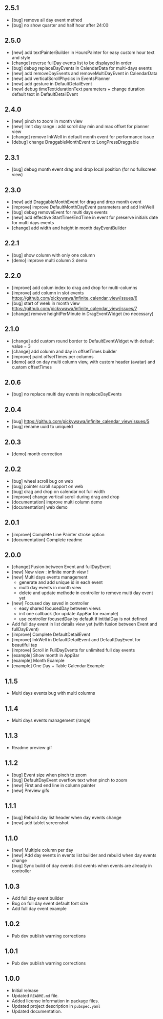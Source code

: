 ## 2.5.1

- [bug] remove all day event method
- [bug] no show quarter and half hour after 24:00

## 2.5.0

- [new] add textPainterBuilder in HoursPainter for easy custom hour text and style
- [change] reverse fullDay events list to be displayed in order
- [bug] debug replaceDayEvents in CalendarData for multi-days events
- [new] add removeDayEvents and removeMultiDayEvent in CalendarData
- [new] add verticalScrollPhysics in EventsPlanner
- [new] add gesture in DefaultDetailEvent
- [new] debug timeText/durationText parameters + change duration default text in DefaultDetailEvent

## 2.4.0

- [new] pinch to zoom in month view
- [new] limit day range : add scroll day min and max offset for planner view
- [change] remove InkWell in default month event for performance issue
- [debug] change DraggableMonthEvent to LongPressDraggable

## 2.3.1

- [bug] debug month event drag and drop local position (for no fullscreen view)

## 2.3.0

- [new] add DraggableMonthEvent for drag and drop month event
- [improve] improve DefaultMonthDayEvent parameters and add InkWell
- [bug] debug removeEvent for multi days events
- [new] add effective StartTime/EndTime in event for preserve initials date for multi days events
- [change] add width and height in month dayEventBuilder

## 2.2.1

- [bug] show column with only one column
- [demo] improve multi column 2 demo

## 2.2.0

- [improve] add colum index to drag and drop for multi-columns
- [improve] add column in slot events https://github.com/pickywawa/infinite_calendar_view/issues/6
- [bug] start of week in month view https://github.com/pickywawa/infinite_calendar_view/issues/7
- [change] remove heightPerMinute in DragEventWidget (no necessary)

## 2.1.0

- [change] add custom round border to DefaultEventWidget with default value = 3
- [change] add column and day in offsetTimes builder
- [improve] paint offsetTimes per columns
- [demo] add on day multi column view, with custom header (avatar) and custom offsetTimes

## 2.0.6

- [bug] no replace multi day events in replaceDayEvents

## 2.0.4

- [bug] https://github.com/pickywawa/infinite_calendar_view/issues/5
- [bug] rename uuid to uniqueId

## 2.0.3

- [demo] month correction

## 2.0.2

- [bug] wheel scroll bug on web
- [bug] pointer scroll support on web
- [bug] drag and drop on calendar not full width
- [improve] change vertical scroll during drag and drop
- [documentation] improve multi column demo
- [documentation] web demo

## 2.0.1

- [improve] Complete Line Painter stroke option
- [documentation] Complete readme

## 2.0.0

- [change] Fusion between Event and fullDayEvent
- [new] New view : infinite month view !
- [new] Multi days events management
    - generate and add unique id in each event
    - multi day events in month view
    - delete and update methode in controller to remove multi day event yet
- [new] Focused day saved in controller
    - easy shared focusedDay between views
    - init one callback (for update AppBar for example)
    - use controller focusedDay by default if intitialDay is not defined
- Add full day event in list details view yet (with fusion between Event and fullDayEvent)
- [improve] Complete DefaultDetailEvent
- [improve] InkWell in DefaultDetailEvent and DefaultDayEvent for beautiful tap
- [improve] Scroll in FullDayEvents for unlimited full day events
- [example] Show month in AppBar
- [example] Month Example
- [example] One Day + Table Calendar Example

## 1.1.5

- Multi days events bug with multi columns

## 1.1.4

- Multi days events management (range)

## 1.1.3

- Readme preview gif

## 1.1.2

- [bug] Event size when pinch to zoom
- [bug] DefaultDayEvent overflow text when pinch to zoom
- [new] First and end line in column painter
- [new] Preview gifs

## 1.1.1

- [bug] Rebuild day list header when day events change
- [new] add tablet screenshot

## 1.1.0

- [new] Multiple column per day
- [new] Add day events in events list builder and rebuild when day events change
- [bug] Sync build of day events /list events when events are already in controller

## 1.0.3

- Add full day event builder
- Bug on full day event default font size
- Add full day event example

## 1.0.2

- Pub dev publish warning corrections

## 1.0.1

- Pub dev publish warning corrections

## 1.0.0

- Initial release
- Updated `README.md` file.
- Added license information in package files.
- Updated project description in `pubspec.yaml`
- Updated documentation.